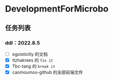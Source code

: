 # DevelopmentForMicrobo

## 任务列表

### ddl：2022.8.5

- [ ] egoisticlily 的文档
- [X] Itzhakrees 的 `fix it`
- [X] Tbc-tang 的 `break it`
- [X] caomoumou-github 的全部前端文件
